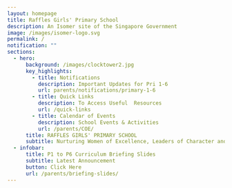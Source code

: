 ```yaml
---
layout: homepage
title: Raffles Girls' Primary School
description: An Isomer site of the Singapore Government
image: /images/isomer-logo.svg
permalink: /
notification: ""
sections:
  - hero:
      background: /images/clocktower2.jpg
      key_highlights:
        - title: Notifications
          description: Important Updates for Pri 1-6
          url: parents/notifications/primary-1-6
        - title: Quick Links
          description: To Access Useful  Resources
          url: /quick-links
        - title: Calendar of Events
          description: School Events & Activities
          url: /parents/COE/
      title: RAFFLES GIRLS' PRIMARY SCHOOL
      subtitle: Nurturing Women of Excellence, Leaders of Character and Service
  - infobar:
      title: P1 to P6 Curriculum Briefing Slides
      subtitle: Latest Announcement
      button: Click Here
      url: /parents/briefing-slides/
---
```

